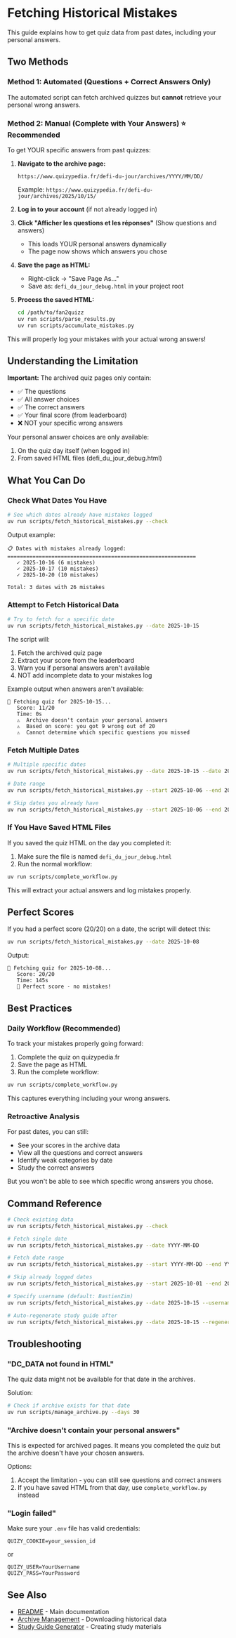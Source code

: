 # Fetching Historical Mistakes

This guide explains how to get quiz data from past dates, including your personal answers.

## Two Methods

### Method 1: Automated (Questions + Correct Answers Only)

The automated script can fetch archived quizzes but **cannot** retrieve your personal wrong answers.

### Method 2: Manual (Complete with Your Answers) ⭐ Recommended

To get YOUR specific answers from past quizzes:

1. **Navigate to the archive page:**
   ```
   https://www.quizypedia.fr/defi-du-jour/archives/YYYY/MM/DD/
   ```
   Example: `https://www.quizypedia.fr/defi-du-jour/archives/2025/10/15/`

2. **Log in to your account** (if not already logged in)

3. **Click "Afficher les questions et les réponses"** (Show questions and answers)
   - This loads YOUR personal answers dynamically
   - The page now shows which answers you chose

4. **Save the page as HTML:**
   - Right-click → "Save Page As..."
   - Save as: `defi_du_jour_debug.html` in your project root
   
5. **Process the saved HTML:**
   ```bash
   cd /path/to/fan2quizz
   uv run scripts/parse_results.py
   uv run scripts/accumulate_mistakes.py
   ```

This will properly log your mistakes with your actual wrong answers!

## Understanding the Limitation

**Important:** The archived quiz pages only contain:
- ✅ The questions
- ✅ All answer choices  
- ✅ The correct answers
- ✅ Your final score (from leaderboard)
- ❌ NOT your specific wrong answers

Your personal answer choices are only available:
1. On the quiz day itself (when logged in)
2. From saved HTML files (defi_du_jour_debug.html)

## What You Can Do

### Check What Dates You Have

```bash
# See which dates already have mistakes logged
uv run scripts/fetch_historical_mistakes.py --check
```

Output example:
```
📋 Dates with mistakes already logged:
============================================================
   ✓ 2025-10-16 (6 mistakes)
   ✓ 2025-10-17 (10 mistakes)
   ✓ 2025-10-20 (10 mistakes)

Total: 3 dates with 26 mistakes
```

### Attempt to Fetch Historical Data

```bash
# Try to fetch for a specific date
uv run scripts/fetch_historical_mistakes.py --date 2025-10-15
```

The script will:
1. Fetch the archived quiz page
2. Extract your score from the leaderboard
3. Warn you if personal answers aren't available
4. NOT add incomplete data to your mistakes log

Example output when answers aren't available:
```
📅 Fetching quiz for 2025-10-15...
   Score: 11/20
   Time: 0s
   ⚠️  Archive doesn't contain your personal answers
   ⚠️  Based on score: you got 9 wrong out of 20
   ⚠️  Cannot determine which specific questions you missed
```

### Fetch Multiple Dates

```bash
# Multiple specific dates
uv run scripts/fetch_historical_mistakes.py --date 2025-10-15 --date 2025-10-14

# Date range
uv run scripts/fetch_historical_mistakes.py --start 2025-10-06 --end 2025-10-15

# Skip dates you already have
uv run scripts/fetch_historical_mistakes.py --start 2025-10-06 --end 2025-10-19 --skip-existing
```

### If You Have Saved HTML Files

If you saved the quiz HTML on the day you completed it:

1. Make sure the file is named `defi_du_jour_debug.html`
2. Run the normal workflow:
```bash
uv run scripts/complete_workflow.py
```

This will extract your actual answers and log mistakes properly.

## Perfect Scores

If you had a perfect score (20/20) on a date, the script will detect this:

```bash
uv run scripts/fetch_historical_mistakes.py --date 2025-10-08
```

Output:
```
📅 Fetching quiz for 2025-10-08...
   Score: 20/20
   Time: 145s
   🎉 Perfect score - no mistakes!
```

## Best Practices

### Daily Workflow (Recommended)

To track your mistakes properly going forward:

1. Complete the quiz on quizypedia.fr
2. Save the page as HTML
3. Run the complete workflow:
```bash
uv run scripts/complete_workflow.py
```

This captures everything including your wrong answers.

### Retroactive Analysis

For past dates, you can still:
- See your scores in the archive data
- View all the questions and correct answers
- Identify weak categories by date
- Study the correct answers

But you won't be able to see which specific wrong answers you chose.

## Command Reference

```bash
# Check existing data
uv run scripts/fetch_historical_mistakes.py --check

# Fetch single date
uv run scripts/fetch_historical_mistakes.py --date YYYY-MM-DD

# Fetch date range  
uv run scripts/fetch_historical_mistakes.py --start YYYY-MM-DD --end YYYY-MM-DD

# Skip already logged dates
uv run scripts/fetch_historical_mistakes.py --start 2025-10-01 --end 2025-10-20 --skip-existing

# Specify username (default: BastienZim)
uv run scripts/fetch_historical_mistakes.py --date 2025-10-15 --username YourUsername

# Auto-regenerate study guide after
uv run scripts/fetch_historical_mistakes.py --date 2025-10-15 --regenerate
```

## Troubleshooting

### "DC_DATA not found in HTML"

The quiz data might not be available for that date in the archives.

Solution:
```bash
# Check if archive exists for that date
uv run scripts/manage_archive.py --days 30
```

### "Archive doesn't contain your personal answers"

This is expected for archived pages. It means you completed the quiz but the archive doesn't have your chosen answers.

Options:
1. Accept the limitation - you can still see questions and correct answers
2. If you have saved HTML from that day, use `complete_workflow.py` instead

### "Login failed"

Make sure your `.env` file has valid credentials:
```
QUIZY_COOKIE=your_session_id
```
or
```
QUIZY_USER=YourUsername
QUIZY_PASS=YourPassword
```

## See Also

- [README](README.md) - Main documentation
- [Archive Management](README.md#archive-management) - Downloading historical data
- [Study Guide Generator](STUDY_GUIDE_GENERATOR.md) - Creating study materials
